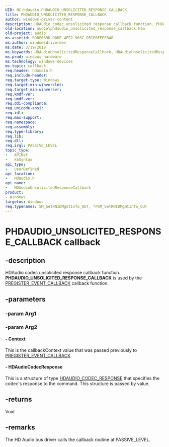 ```yaml
---
UID: NC:hdaudio.PHDAUDIO_UNSOLICITED_RESPONSE_CALLBACK
title: PHDAUDIO_UNSOLICITED_RESPONSE_CALLBACK
author: windows-driver-content
description: HDAudio codec unsolicited response callback function. PHDAUDIO_UNSOLICITED_RESPONSE_CALLBACK is used by the PREGISTER_EVENT_CALLBACK callback function.
old-location: audio\phdaudio_unsolicited_response_callback.htm
old-project: audio
ms.assetid: B98F669D-D0DE-4FF2-903C-D51E0FEEE840
ms.author: windowsdriverdev
ms.date: 3/19/2018
ms.keywords: HDAudioUnsolicitedResponseCallback, HDAudioUnsolicitedResponseCallback callback function [Audio Devices], PHDAUDIO_UNSOLICITED_RESPONSE_CALLBACK, audio.phdaudio_unsolicited_response_callback, hdaudio/HDAudioUnsolicitedResponseCallback
ms.prod: windows-hardware
ms.technology: windows-devices
ms.topic: callback
req.header: hdaudio.h
req.include-header: 
req.target-type: Windows
req.target-min-winverclnt: 
req.target-min-winversvr: 
req.kmdf-ver: 
req.umdf-ver: 
req.ddi-compliance: 
req.unicode-ansi: 
req.idl: 
req.max-support: 
req.namespace: 
req.assembly: 
req.type-library: 
req.lib: 
req.dll: 
req.irql: PASSIVE_LEVEL
topic_type:
-	APIRef
-	kbSyntax
api_type:
-	UserDefined
api_location:
-	Hdaudio.h
api_name:
-	HDAudioUnsolicitedResponseCallback
product:
- Windows
targetos: Windows
req.typenames: SM_SetRNIDMgmtInfo_OUT, *PSM_SetRNIDMgmtInfo_OUT
---
```


# PHDAUDIO_UNSOLICITED_RESPONSE_CALLBACK callback


## -description


HDAudio codec unsolicited response callback function. <b>PHDAUDIO_UNSOLICITED_RESPONSE_CALLBACK</b> is used by the <a href="https://msdn.microsoft.com/library/windows/hardware/ff537803">PREGISTER_EVENT_CALLBACK</a> callback function. 


## -parameters




### -param Arg1


### -param Arg2








#### - Context

This is the callbackContext value that was passed previously to <a href="https://msdn.microsoft.com/library/windows/hardware/ff537803">PREGISTER_EVENT_CALLBACK</a>.


#### - HDAudioCodecResponse

This is a structure of type <a href="https://msdn.microsoft.com/library/windows/hardware/ff536422">HDAUDIO_CODEC_RESPONSE</a> that specifies the codec's response to the command. This structure is passed by value.  


## -returns



Void




## -remarks



The HD Audio bus driver calls the callback routine at PASSIVE_LEVEL.




